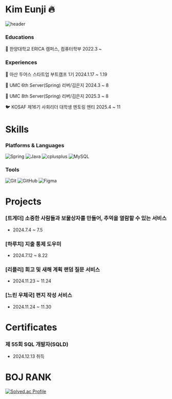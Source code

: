 # Kim Eunji 🔥
![header](https://capsule-render.vercel.app/api?type=waving&color=gradient&height=250&section=header&text=%20&fontSize=90)

### Educations
🏫 한양대학교 ERICA 캠퍼스, 컴퓨터학부 2022.3 ~

### Experiences
🎯 아산 두어스 스타트업 부트캠프 1기 2024.1.17 ~ 1.19
  
🐶 UMC 6th Server(Spring) 리버/김은지 2024.3 ~ 8

🐶 UMC 8th Server(Spring) 리버/김은지 2025.3 ~ 8

🐦 KOSAF 제16기 사회리더 대학생 멘토링 멘티 2025.4 ~ 11

# Skills
### Platforms & Languages
<img alt="Spring" src ="https://img.shields.io/badge/Spring-6DB33F.svg?&style=flat-square&logo=Spring&logoColor=white"/> <img alt="Java" src ="https://img.shields.io/badge/Java-007396.svg?&style=flat-square&logo=Java&logoColor=white"/> <img alt="cplusplus" src ="https://img.shields.io/badge/C++-00599C.svg?&style=flat-square&logo=cplusplus&logoColor=white"/>
<img alt="MySQL" src ="https://img.shields.io/badge/MySQL-4479A1.svg?&style=flat-square&logo=MySQL&logoColor=white"/>

### Tools
<img alt="Git" src ="https://img.shields.io/badge/Git-F05032.svg?&style=flat-square&logo=Git&logoColor=white"/> <img alt="GitHub" src ="https://img.shields.io/badge/GitHub-181717.svg?&style=flat-square&logo=GitHub&logoColor=white"/> <img alt="Figma" src ="https://img.shields.io/badge/Figma-F24E1E.svg?&style=flat-square&logo=Figma&logoColor=white"/>

# Projects
### [트게더] 소중한 사람들과 보물상자를 만들어, 추억을 열람할 수 있는 서비스
* 2024.7.4 ~ 7.5

### [하루치] 지출 통제 도우미
* 2024.7.12 ~ 8.22

### [리플리] 회고 및 새해 계획 랜덤 질문 서비스
* 2024.11.23 ~ 11.24

### [느린 우체국] 편지 작성 서비스
* 2024.11.24 ~ 11.30

# Certificates
### 제 55회 SQL 개발자(SQLD)
* 2024.12.13 취득

# BOJ RANK
[![Solved.ac Profile](http://mazassumnida.wtf/api/v2/generate_badge?boj=hcg0127)](https://solved.ac/hcg0127/)
